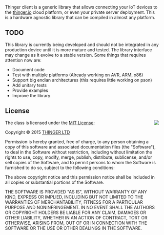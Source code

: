 Thinger client is a generic library that allows connecting your IoT devices to the [thinger.io](http://thinger.io "thinger.io IoT Cloud Platform") cloud platform, or even your private server deployment. This is a hardware agnostic library that can be compiled in almost any platform.

## TODO

This library is currently being developed and should not be integrated in any production device until it is more mature and tested. The library interface may change as it evolve to a stable version. Some things that requires attention now are:

 - Document code
 - Test with multiple platforms (Already working on AVR, ARM, x86)
 - Support big endian architectures (this requires little working on pson)
 - Add unitary tests
 - Provide examples
 - Improve the library

## License

<img align="right" src="http://opensource.org/trademarks/opensource/OSI-Approved-License-100x137.png">

The class is licensed under the [MIT License](http://opensource.org/licenses/MIT):

Copyright &copy; 2015 [THINGER LTD](http://thinger.io)

Permission is hereby granted, free of charge, to any person obtaining a copy of this software and associated documentation files (the "Software"), to deal in the Software without restriction, including without limitation the rights to use, copy, modify, merge, publish, distribute, sublicense, and/or sell copies of the Software, and to permit persons to whom the Software is furnished to do so, subject to the following conditions:

The above copyright notice and this permission notice shall be included in all copies or substantial portions of the Software.

THE SOFTWARE IS PROVIDED "AS IS", WITHOUT WARRANTY OF ANY KIND, EXPRESS OR IMPLIED, INCLUDING BUT NOT LIMITED TO THE WARRANTIES OF MERCHANTABILITY, FITNESS FOR A PARTICULAR PURPOSE AND NONINFRINGEMENT. IN NO EVENT SHALL THE AUTHORS OR COPYRIGHT HOLDERS BE LIABLE FOR ANY CLAIM, DAMAGES OR OTHER LIABILITY, WHETHER IN AN ACTION OF CONTRACT, TORT OR OTHERWISE, ARISING FROM, OUT OF OR IN CONNECTION WITH THE SOFTWARE OR THE USE OR OTHER DEALINGS IN THE SOFTWARE.